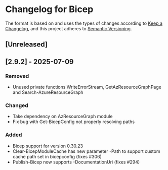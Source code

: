 # Changelog for Bicep

The format is based on and uses the types of changes according to [Keep a Changelog](https://keepachangelog.com/en/1.0.0/),
and this project adheres to [Semantic Versioning](https://semver.org/spec/v2.0.0.html).

## [Unreleased]

## [2.9.2] - 2025-07-09

### Removed
- Unused private functions WriteErrorStream, GetAzResourceGraphPage and Search-AzureResourceGraph

### Changed

- Take dependency on AzResourceGraph module
- Fix bug with Get-BicepConfig not properly resolving paths

### Added

- Bicep support for version 0.30.23
- Clear-BicepModuleCache has new parameter -Path to support custom cache path set in bicepconfig (fixes #306)
- Publish-Bicep now supports -DocumentationUri (fixes #294)
